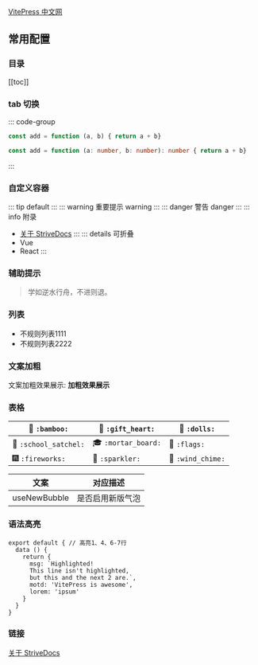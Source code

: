 [VitePress 中文网](https://vitejs.cn/vitepress/)
## 常用配置
### 目录
[[toc]]
### tab 切换
::: code-group

```javascript
const add = function (a, b) { return a + b}
```

```typescript
const add = function (a: number, b: number): number { return a + b}
```
:::

### 自定义容器
::: tip
default
:::
::: warning 重要提示
warning
:::
::: danger 警告
danger
:::
::: info 附录
- [关于 StriveDocs](https://ding1992.gitee.io/docs/)
:::
::: details 可折叠
- Vue
- React
:::
### 辅助提示
> 学如逆水行舟，不进则退。

### 列表

- 不规则列表1111
- 不规则列表2222
### 文案加粗
文案加粗效果展示: **加粗效果展示**
### 表格

| :bamboo: `:bamboo:` | :gift_heart: `:gift_heart:` | :dolls: `:dolls:` |
|---|---|---|
| :school_satchel: `:school_satchel:` | :mortar_board: `:mortar_board:` | :flags: `:flags:` |
| :fireworks: `:fireworks:` | :sparkler: `:sparkler:` | :wind_chime: `:wind_chime:` |

|           文案           |                 对应描述                  |
| :----------------------: | :---------------------------------------: |
|      useNewBubble      |                     是否启用新版气泡                  |
### 语法高亮
```js{1,4,6-7}
export default { // 高亮1、4、6-7行
  data () {
    return {
      msg: `Highlighted!
      This line isn't highlighted,
      but this and the next 2 are.`,
      motd: 'VitePress is awesome',
      lorem: 'ipsum'
    }
  }
}
```
### 链接
[关于 StriveDocs](https://ding1992.gitee.io/docs/)